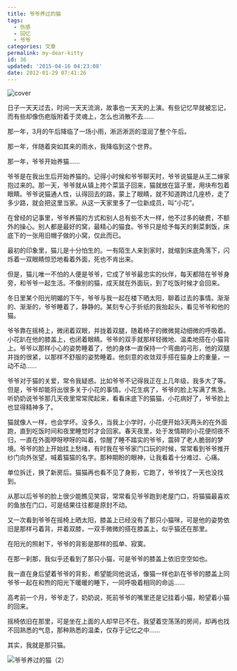```yaml
---
title: 爷爷养过的猫
tags:
  - 伤感
  - 回忆
  - 爷爷
categories: 文章
permalink: my-dear-kitty
id: 36
updated: '2015-04-16 04:23:08'
date: 2012-01-29 07:41:26
---
```


![cover](https://cat.yufan.me/cats/141100gYN.jpg)

日子一天天过去，时间一天天流淌，故事也一天天的上演。有些记忆早就被忘记，而有些却像伤疤版附着于灵魂上，怎么也消散不去……

那一年，3月的午后降临了一场小雨，淅沥淅沥的湿润了整个午后。

那一年，伴随着突如其来的雨水，我降临到这个世界。

那一年，爷爷开始养猫……

<!--more-->

爷爷是在我出生后开始养猫的。记得小时候和爷爷聊天时，爷爷说猫是从王二婶家抱过来的。那一天，爷爷就从镇上挎个菜篮子回来，猫就放在篮子里，用块布包着眼睛。爷爷说猫通人性，认得回去的路，蒙上了眼睛，就不知道跨过几座桥，走了多少路，就会把这里当家。从这一天家里多了一位新成员，叫“小花”。

在曾经的记事里，爷爷养猫的方式和别人总有些不大一样，他不过多的破费，不额外的操心。别人都是最好的窝，最精心的猫食。爷爷只是给予每天的剩菜剩饭，床底下的一张用旧帽子做的小窝，仅此而已。

最初的印象里，猫儿是十分怕生的。一有陌生人来到家时，就缩到床底角落下，闪烁着一双眼睛惊恐地看着外面，死也不肯出来。

但是，猫儿唯一不怕的人便是爷爷，它成了爷爷最忠实的伙伴，每天都陪在爷爷身旁，和爷爷一起生活。不像别的猫，成天就在外面玩，到了吃饭时候才会回来。

冬日里某个阳光明媚的下午，爷爷与我一起在楼下晒太阳，聊着过去的事情。渐渐的、渐渐的，爷爷睡着了，静静的。某刻专心于折纸的我抬起头，看见爷爷和他的猫。

爷爷靠在摇椅上，微闭着双眼，并拢着双腿，随着椅子的微微晃动细微的呼吸着。小花趴在他的膝盖上，也闭着眼睛。爷爷的双手就那样轻微地、温柔地搭在小猫背上。爷爷以那样小心的姿势睡着了，他的身体一直保持一个弯曲的弓形，他的双腿并拢的很紧，以那样不舒服的姿势睡着。他刻意的收敛双手搭在猫身上的重量，一动不动……

爷爷对于猫的关爱，常令我疑惑。比如爷爷不记得我正在上几年级，我多大了等。但是，爷爷却能将出很多关于小花的事情。小花生病了，爷爷的脸上写满了焦急。听奶奶说爷爷那几天夜里常常爬起来，看看床底下的猫猫，小花病好了，爷爷脸上也显得精神多了。

猫就像人一样，也会学坏。没多久，当我上小学时，小花便开始3天两头的在外面跑，直到吃饭时间和夜里睡觉时才会回家。春天夜里，处于发情期的小花便彻夜不归，一直在外面咿呀咿呀的叫着，惊醒了睡不踏实的爷爷，震碎了老人脆弱的梦境。爷爷的脸上开始挂上愁绪，有时我在爷爷家门口玩的时候，常常看到爷爷推开纱门向外张望，喊着猫猫的名字。那种期盼的眼神，让我看着十分难过、心痛。

单位拆迁，换了新房后。猫猫再也看不见了身影，它跑了，爷爷找了一天也没找到。

从那以后爷爷的脸上很少能瞧见笑容，常常看见爷爷跑到老屋门口，将猫猫最喜欢的鱼放在门口，可是结果往往都是原封不动。

又一次看到爷爷在摇椅上晒太阳，膝盖上已经没有了那只小猫咪，可是他的姿势依旧是那样弓着背，并着双膝，一双手微微的搭在膝盖上，似乎猫还在那里。

在阳光的照射下，爷爷的背影是那样的孤单、寂寞。

在那一刹那，我似乎还看到了那只小猫，可是爷爷的膝盖上依旧空空如也。

我一直在身后望着爷爷的背影，希望能同他说话，像猫一样也趴在爷爷的膝盖上同爷爷一起在和煦的阳光下暖暖的睡下，一同呼吸着相同的命运……

高考前一个月，爷爷走了，奶奶说，死前爷爷的嘴里还是记挂着小猫，盼望着小猫的回来。

摇椅依旧在那里，可是坐在上面的人却早已不在。我望着空荡荡的房间，却再也找不回熟悉的气息，那种熟悉的温柔，仅存于记忆之中……

其实，我就是那只猫。

![爷爷养过的猫（2）](https://cat.yufan.me/cats/1411007bR.jpg)
